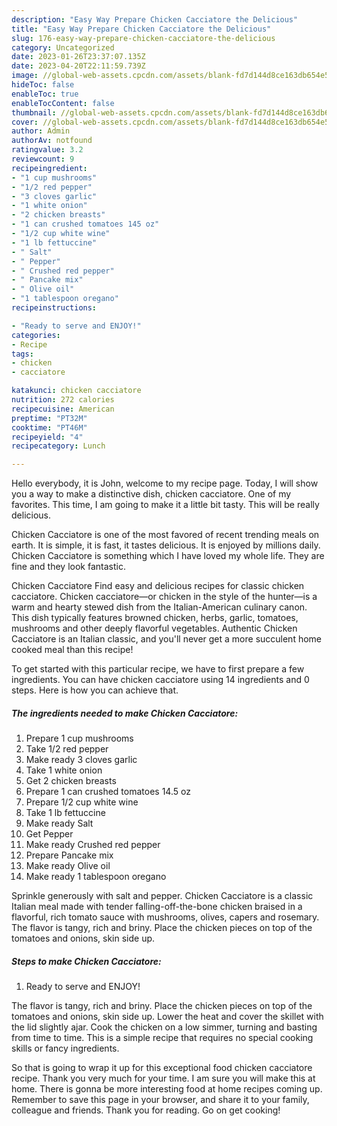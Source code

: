 ```yaml
---
description: "Easy Way Prepare Chicken Cacciatore the Delicious"
title: "Easy Way Prepare Chicken Cacciatore the Delicious"
slug: 176-easy-way-prepare-chicken-cacciatore-the-delicious
category: Uncategorized
date: 2023-01-26T23:37:07.135Z
date: 2023-04-20T22:11:59.739Z
image: //global-web-assets.cpcdn.com/assets/blank-fd7d144d8ce163db654e5a02c40b08a2775adb7897d16e4062681dc7e1b2800f.png
hideToc: false
enableToc: true
enableTocContent: false
thumbnail: //global-web-assets.cpcdn.com/assets/blank-fd7d144d8ce163db654e5a02c40b08a2775adb7897d16e4062681dc7e1b2800f.png
cover: //global-web-assets.cpcdn.com/assets/blank-fd7d144d8ce163db654e5a02c40b08a2775adb7897d16e4062681dc7e1b2800f.png
author: Admin
authorAv: notfound
ratingvalue: 3.2
reviewcount: 9
recipeingredient:
- "1 cup mushrooms"
- "1/2 red pepper"
- "3 cloves garlic"
- "1 white onion"
- "2 chicken breasts"
- "1 can crushed tomatoes 145 oz"
- "1/2 cup white wine"
- "1 lb fettuccine"
- " Salt"
- " Pepper"
- " Crushed red pepper"
- " Pancake mix"
- " Olive oil"
- "1 tablespoon oregano"
recipeinstructions:

- "Ready to serve and ENJOY!"
categories:
- Recipe
tags:
- chicken
- cacciatore

katakunci: chicken cacciatore 
nutrition: 272 calories
recipecuisine: American
preptime: "PT32M"
cooktime: "PT46M"
recipeyield: "4"
recipecategory: Lunch

---
```



Hello everybody, it is John, welcome to my recipe page. Today, I will show you a way to make a distinctive dish, chicken cacciatore. One of my favorites. This time, I am going to make it a little bit tasty. This will be really delicious.

Chicken Cacciatore is one of the most favored of recent trending meals on earth. It is simple, it is fast, it tastes delicious. It is enjoyed by millions daily. Chicken Cacciatore is something which I have loved my whole life. They are fine and they look fantastic.

Chicken Cacciatore Find easy and delicious recipes for classic chicken cacciatore. Chicken cacciatore—or chicken in the style of the hunter—is a warm and hearty stewed dish from the Italian-American culinary canon. This dish typically features browned chicken, herbs, garlic, tomatoes, mushrooms and other deeply flavorful vegetables. Authentic Chicken Cacciatore is an Italian classic, and you&#39;ll never get a more succulent home cooked meal than this recipe!


To get started with this particular recipe, we have to first prepare a few ingredients. You can have chicken cacciatore using 14 ingredients and 0 steps. Here is how you can achieve that.

<!--inarticleads1-->

##### The ingredients needed to make Chicken Cacciatore:

1. Prepare 1 cup mushrooms
1. Take 1/2 red pepper
1. Make ready 3 cloves garlic
1. Take 1 white onion
1. Get 2 chicken breasts
1. Prepare 1 can crushed tomatoes 14.5 oz
1. Prepare 1/2 cup white wine
1. Take 1 lb fettuccine
1. Make ready  Salt
1. Get  Pepper
1. Make ready  Crushed red pepper
1. Prepare  Pancake mix
1. Make ready  Olive oil
1. Make ready 1 tablespoon oregano


Sprinkle generously with salt and pepper. Chicken Cacciatore is a classic Italian meal made with tender falling-off-the-bone chicken braised in a flavorful, rich tomato sauce with mushrooms, olives, capers and rosemary. The flavor is tangy, rich and briny. Place the chicken pieces on top of the tomatoes and onions, skin side up. 

<!--inarticleads2-->

##### Steps to make Chicken Cacciatore:


1. Ready to serve and ENJOY!

The flavor is tangy, rich and briny. Place the chicken pieces on top of the tomatoes and onions, skin side up. Lower the heat and cover the skillet with the lid slightly ajar. Cook the chicken on a low simmer, turning and basting from time to time. This is a simple recipe that requires no special cooking skills or fancy ingredients. 

So that is going to wrap it up for this exceptional food chicken cacciatore recipe. Thank you very much for your time. I am sure you will make this at home. There is gonna be more interesting food at home recipes coming up. Remember to save this page in your browser, and share it to your family, colleague and friends. Thank you for reading. Go on get cooking!
